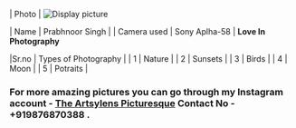| Photo | ![Display picture](Photo/EDIT.jpg) 







| Name | Prabhnoor Singh | 
| Camera used | Sony Aplha-58 |
 <b> Love In Photography </b> 

|Sr.no | Types of Photography |
| 1 | Nature |
| 2 | Sunsets |
| 3 | Birds |
| 4 | Moon |
| 5 | Potraits |

### For more amazing pictures you can go through my Instagram account - [The Artsylens Picturesque](https://www.instagram.com/artsylenspicturesque/) Contact No - +919876870388 .
